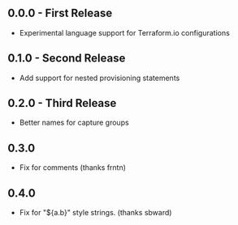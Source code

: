 ## 0.0.0 - First Release
* Experimental language support for Terraform.io configurations

## 0.1.0 - Second Release
* Add support for nested provisioning statements

## 0.2.0 - Third Release
* Better names for capture groups

## 0.3.0
* Fix for comments (thanks frntn)

## 0.4.0
* Fix for "${a.b}" style strings. (thanks sbward)
